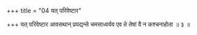 +++
title = "04 यत् परिवेष्टार"

+++
यत् परिवेष्टार आवसथान् प्रपद्यन्ते चमसाध्वर्यव एव ते तेषां वै न कश्चनाहोता ॥ ३ ॥